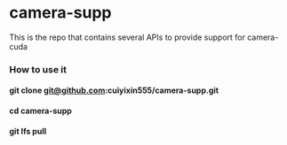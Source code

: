 # camera-supp
This is the repo that contains several APIs to provide support for camera-cuda

### How to use it

#### git clone git@github.com:cuiyixin555/camera-supp.git
#### cd camera-supp
#### git lfs pull
